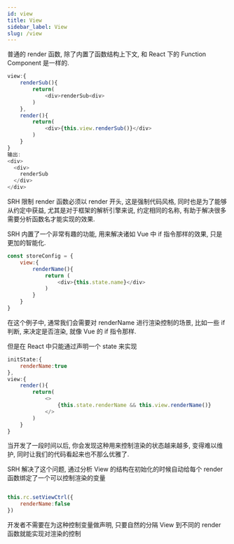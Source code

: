 ```yaml
---
id: view
title: View
sidebar_label: View
slug: /view
---
```


普通的 render 函数, 除了内置了函数结构上下文, 和 React 下的 Function Component 是一样的.
```js
view:{
    renderSub(){
        return(
            <div>renderSub<div>
        )
    },
    render(){
        return(
            <div>{this.view.renderSub()}</div>
        )
    }
}
输出:
<div>
  <div>
    renderSub
  </div>
</div>
```

SRH 限制 render 函数必须以 render 开头, 这是强制代码风格, 同时也是为了能够从约定中获益, 尤其是对于框架的解析引擎来说, 约定相同的名称, 有助于解决很多需要分析函数名才能实现的效果.

SRH 内置了一个非常有趣的功能, 用来解决诸如 Vue 中 if 指令那样的效果, 只是更加的智能化.

```js
const storeConfig = {
    view:{
        renderName(){
            return (
                <div>{this.state.name}</div>
            )
        }
    }
}

```

在这个例子中, 通常我们会需要对 renderName 进行渲染控制的场景, 比如一些 if 判断, 来决定是否渲染, 就像 Vue 的 if 指令那样.

但是在 React 中只能通过声明一个 state 来实现

```js
initState:{
    renderName:true
},
view:{
    render(){
        return(
            <>
                {this.state.renderName && this.view.renderName()}
            </>
        )
    }
}


```

当开发了一段时间以后, 你会发现这种用来控制渲染的状态越来越多, 变得难以维护, 同时让我们的代码看起来也不那么优雅了.

SRH 解决了这个问题, 通过分析 View 的结构在初始化的时候自动给每个 render 函数绑定了一个可以控制渲染的变量

```js

this.rc.setViewCtrl({
    renderName:false
})

```


开发者不需要在为这种控制变量做声明, 只要自然的分隔 View 到不同的 render 函数就能实现对渲染的控制